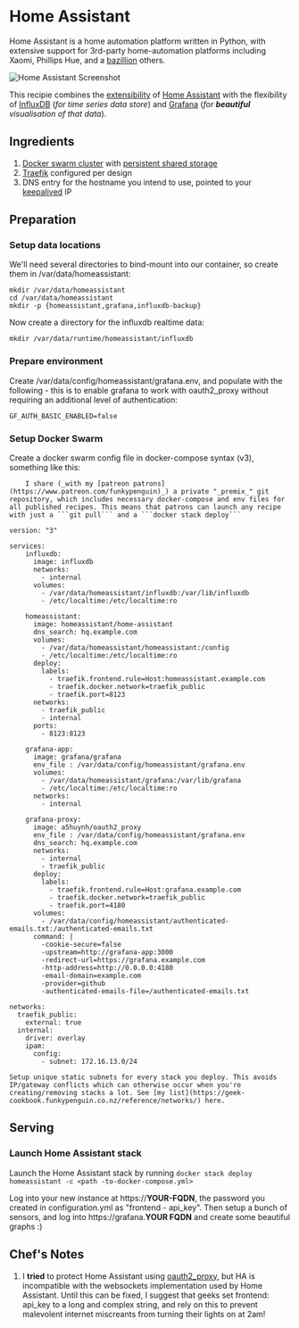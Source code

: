 # Home Assistant

Home Assistant is a home automation platform written in Python, with extensive support for 3rd-party home-automation platforms including Xaomi, Phillips Hue, and a [bazillion](https://home-assistant.io/components/) others.

![Home Assistant Screenshot](../images/homeassistant.png)

This recipie combines the [extensibility](https://home-assistant.io/components/) of [Home Assistant](https://home-assistant.io/) with the flexibility of [InfluxDB](https://docs.influxdata.com/influxdb/v1.4/) (_for time series data store_) and [Grafana](https://grafana.com/) (_for **beautiful** visualisation of that data_).

## Ingredients

1. [Docker swarm cluster](https://geek-cookbook.funkypenguin.co.nz/ha-docker-swarm/design/) with [persistent shared storage](https://geek-cookbook.funkypenguin.co.nz/ha-docker-swarm/shared-storage-ceph.md)
2. [Traefik](https://geek-cookbook.funkypenguin.co.nz/ha-docker-swarm/traefik) configured per design
3. DNS entry for the hostname you intend to use, pointed to your [keepalived](ha-docker-swarm/keepalived/) IP

## Preparation

### Setup data locations

We'll need several directories to bind-mount into our container, so create them in /var/data/homeassistant:

```
mkdir /var/data/homeassistant
cd /var/data/homeassistant
mkdir -p {homeassistant,grafana,influxdb-backup}
```

Now create a directory for the influxdb realtime data:


```
mkdir /var/data/runtime/homeassistant/influxdb
```

### Prepare environment

Create /var/data/config/homeassistant/grafana.env, and populate with the following - this is to enable grafana to work with oauth2_proxy without requiring an additional level of authentication:
```
GF_AUTH_BASIC_ENABLED=false
```

### Setup Docker Swarm

Create a docker swarm config file in docker-compose syntax (v3), something like this:

        I share (_with my [patreon patrons](https://www.patreon.com/funkypenguin)_) a private "_premix_" git repository, which includes necessary docker-compose and env files for all published recipes. This means that patrons can launch any recipe with just a ```git pull``` and a ```docker stack deploy``` 


```
version: "3"

services:
    influxdb:
      image: influxdb
      networks:
        - internal
      volumes:
        - /var/data/homeassistant/influxdb:/var/lib/influxdb
        - /etc/localtime:/etc/localtime:ro

    homeassistant:
      image: homeassistant/home-assistant
      dns_search: hq.example.com
      volumes:
        - /var/data/homeassistant/homeassistant:/config
        - /etc/localtime:/etc/localtime:ro
      deploy:
        labels:
          - traefik.frontend.rule=Host:homeassistant.example.com
          - traefik.docker.network=traefik_public
          - traefik.port=8123
      networks:
        - traefik_public
        - internal
      ports:
        - 8123:8123

    grafana-app:
      image: grafana/grafana
      env_file : /var/data/config/homeassistant/grafana.env
      volumes:
        - /var/data/homeassistant/grafana:/var/lib/grafana
        - /etc/localtime:/etc/localtime:ro
      networks:
        - internal

    grafana-proxy:
      image: a5huynh/oauth2_proxy
      env_file : /var/data/config/homeassistant/grafana.env
      dns_search: hq.example.com
      networks:
        - internal
        - traefik_public
      deploy:
        labels:
          - traefik.frontend.rule=Host:grafana.example.com
          - traefik.docker.network=traefik_public
          - traefik.port=4180
      volumes:
        - /var/data/config/homeassistant/authenticated-emails.txt:/authenticated-emails.txt
      command: |
        -cookie-secure=false
        -upstream=http://grafana-app:3000
        -redirect-url=https://grafana.example.com
        -http-address=http://0.0.0.0:4180
        -email-domain=example.com
        -provider=github
        -authenticated-emails-file=/authenticated-emails.txt

networks:
  traefik_public:
    external: true
  internal:
    driver: overlay
    ipam:
      config:
        - subnet: 172.16.13.0/24
```

    Setup unique static subnets for every stack you deploy. This avoids IP/gateway conflicts which can otherwise occur when you're creating/removing stacks a lot. See [my list](https://geek-cookbook.funkypenguin.co.nz/reference/networks/) here.

## Serving

### Launch Home Assistant stack

Launch the Home Assistant stack by running ```docker stack deploy homeassistant -c <path -to-docker-compose.yml>```

Log into your new instance at https://**YOUR-FQDN**, the password you created in configuration.yml as "frontend - api_key". Then setup a bunch of sensors, and log into https://grafana.**YOUR FQDN** and create some beautiful graphs :)

## Chef's Notes 

1. I **tried** to protect Home Assistant using [oauth2_proxy](https://geek-cookbook.funkypenguin.co.nz/reference/oauth_proxy), but HA is incompatible with the websockets implementation used by Home Assistant. Until this can be fixed, I suggest that geeks set frontend: api_key to a long and complex string, and rely on this to prevent malevolent internet miscreants from turning their lights on at 2am!